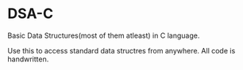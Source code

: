 # DSA-C
Basic Data Structures(most of them atleast) in C language.

Use this to access standard data structres from anywhere.
All code is handwritten.
